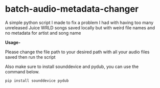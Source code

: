 # batch-audio-metadata-changer
A simple python script I made to fix a problem I had with having too many unreleased Juice WRLD songs saved locally but with weird file names and no metadata for artist and song name

**Usage-**

Please change the file path to your desired path with all your audio files saved then run the script

Also make sure to install sounddevice and pydub, you can use the command below.

    pip install sounddevice pydub

